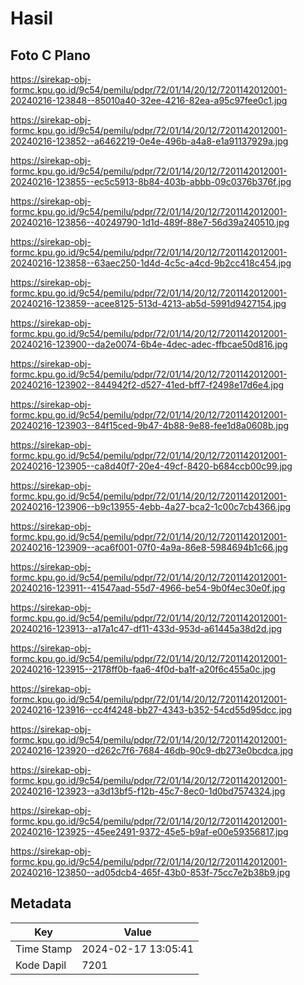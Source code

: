 # Hasil

## Foto C Plano

https://sirekap-obj-formc.kpu.go.id/9c54/pemilu/pdpr/72/01/14/20/12/7201142012001-20240216-123848--85010a40-32ee-4216-82ea-a95c97fee0c1.jpg

https://sirekap-obj-formc.kpu.go.id/9c54/pemilu/pdpr/72/01/14/20/12/7201142012001-20240216-123852--a6462219-0e4e-496b-a4a8-e1a91137929a.jpg

https://sirekap-obj-formc.kpu.go.id/9c54/pemilu/pdpr/72/01/14/20/12/7201142012001-20240216-123855--ec5c5913-8b84-403b-abbb-09c0376b376f.jpg

https://sirekap-obj-formc.kpu.go.id/9c54/pemilu/pdpr/72/01/14/20/12/7201142012001-20240216-123856--40249790-1d1d-489f-88e7-56d39a240510.jpg

https://sirekap-obj-formc.kpu.go.id/9c54/pemilu/pdpr/72/01/14/20/12/7201142012001-20240216-123858--63aec250-1d4d-4c5c-a4cd-9b2cc418c454.jpg

https://sirekap-obj-formc.kpu.go.id/9c54/pemilu/pdpr/72/01/14/20/12/7201142012001-20240216-123859--acee8125-513d-4213-ab5d-5991d9427154.jpg

https://sirekap-obj-formc.kpu.go.id/9c54/pemilu/pdpr/72/01/14/20/12/7201142012001-20240216-123900--da2e0074-6b4e-4dec-adec-ffbcae50d816.jpg

https://sirekap-obj-formc.kpu.go.id/9c54/pemilu/pdpr/72/01/14/20/12/7201142012001-20240216-123902--844942f2-d527-41ed-bff7-f2498e17d6e4.jpg

https://sirekap-obj-formc.kpu.go.id/9c54/pemilu/pdpr/72/01/14/20/12/7201142012001-20240216-123903--84f15ced-9b47-4b88-9e88-fee1d8a0608b.jpg

https://sirekap-obj-formc.kpu.go.id/9c54/pemilu/pdpr/72/01/14/20/12/7201142012001-20240216-123905--ca8d40f7-20e4-49cf-8420-b684ccb00c99.jpg

https://sirekap-obj-formc.kpu.go.id/9c54/pemilu/pdpr/72/01/14/20/12/7201142012001-20240216-123906--b9c13955-4ebb-4a27-bca2-1c00c7cb4366.jpg

https://sirekap-obj-formc.kpu.go.id/9c54/pemilu/pdpr/72/01/14/20/12/7201142012001-20240216-123909--aca6f001-07f0-4a9a-86e8-5984694b1c66.jpg

https://sirekap-obj-formc.kpu.go.id/9c54/pemilu/pdpr/72/01/14/20/12/7201142012001-20240216-123911--41547aad-55d7-4966-be54-9b0f4ec30e0f.jpg

https://sirekap-obj-formc.kpu.go.id/9c54/pemilu/pdpr/72/01/14/20/12/7201142012001-20240216-123913--a17a1c47-df11-433d-953d-a61445a38d2d.jpg

https://sirekap-obj-formc.kpu.go.id/9c54/pemilu/pdpr/72/01/14/20/12/7201142012001-20240216-123915--2178ff0b-faa6-4f0d-ba1f-a20f6c455a0c.jpg

https://sirekap-obj-formc.kpu.go.id/9c54/pemilu/pdpr/72/01/14/20/12/7201142012001-20240216-123916--cc4f4248-bb27-4343-b352-54cd55d95dcc.jpg

https://sirekap-obj-formc.kpu.go.id/9c54/pemilu/pdpr/72/01/14/20/12/7201142012001-20240216-123920--d262c7f6-7684-46db-90c9-db273e0bcdca.jpg

https://sirekap-obj-formc.kpu.go.id/9c54/pemilu/pdpr/72/01/14/20/12/7201142012001-20240216-123923--a3d13bf5-f12b-45c7-8ec0-1d0bd7574324.jpg

https://sirekap-obj-formc.kpu.go.id/9c54/pemilu/pdpr/72/01/14/20/12/7201142012001-20240216-123925--45ee2491-9372-45e5-b9af-e00e59356817.jpg

https://sirekap-obj-formc.kpu.go.id/9c54/pemilu/pdpr/72/01/14/20/12/7201142012001-20240216-123850--ad05dcb4-465f-43b0-853f-75cc7e2b38b9.jpg


## Metadata

| Key        | Value               |
| ---------- | ------------------- |
| Time Stamp | 2024-02-17 13:05:41 |
| Kode Dapil | 7201                |



